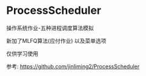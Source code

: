 # ProcessScheduler
操作系统作业-五种进程调度算法模拟 

新加了MLFQ算法(应付作业) 以及菜单选项 

仅供学习使用 

参考: https://github.com/jinliming2/ProcessScheduler
